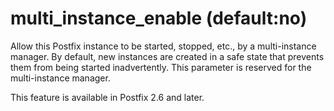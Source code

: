 # multi_instance_enable (default:no) 

 Allow this Postfix instance to be started, stopped, etc., by a
multi-instance manager.  By default, new instances are created in
a safe state that prevents them from being started inadvertently.
This parameter is reserved for the multi-instance manager.  

 This feature is available in Postfix 2.6 and later. 


